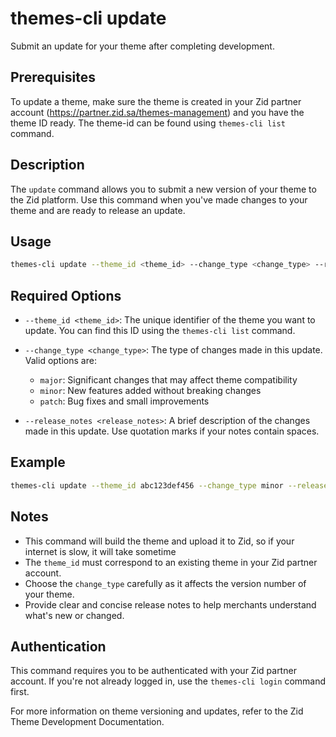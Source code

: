 # themes-cli update

Submit an update for your theme after completing development.

## Prerequisites

To update a theme, make sure the theme is created in your Zid partner account (https://partner.zid.sa/themes-management) and you have the theme ID ready. The theme-id can be found using `themes-cli list` command.

## Description

The `update` command allows you to submit a new version of your theme to the Zid platform. Use this command when you've made changes to your theme and are ready to release an update.

## Usage

```bash
themes-cli update --theme_id <theme_id> --change_type <change_type> --release_notes <release_notes>
```

## Required Options

- `--theme_id <theme_id>`: The unique identifier of the theme you want to update. You can find this ID using the `themes-cli list` command.

- `--change_type <change_type>`: The type of changes made in this update. Valid options are:
    - `major`: Significant changes that may affect theme compatibility
    - `minor`: New features added without breaking changes
    - `patch`: Bug fixes and small improvements

- `--release_notes <release_notes>`: A brief description of the changes made in this update. Use quotation marks if your notes contain spaces.

## Example

```bash
themes-cli update --theme_id abc123def456 --change_type minor --release_notes "Added new footer design and improved mobile responsiveness"
```

## Notes
- This command will build the theme and upload it to Zid, so if your internet is slow, it will take sometime
- The `theme_id` must correspond to an existing theme in your Zid partner account.
- Choose the `change_type` carefully as it affects the version number of your theme.
- Provide clear and concise release notes to help merchants understand what's new or changed.

## Authentication

This command requires you to be authenticated with your Zid partner account. If you're not already logged in, use the `themes-cli login` command first.

For more information on theme versioning and updates, refer to the Zid Theme Development Documentation.